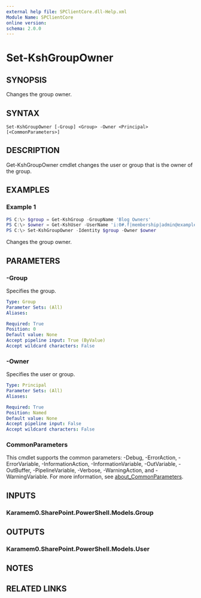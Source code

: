 ```yaml
---
external help file: SPClientCore.dll-Help.xml
Module Name: SPClientCore
online version:
schema: 2.0.0
---
```


# Set-KshGroupOwner

## SYNOPSIS
Changes the group owner.

## SYNTAX

```
Set-KshGroupOwner [-Group] <Group> -Owner <Principal> [<CommonParameters>]
```

## DESCRIPTION
Get-KshGroupOwner cmdlet changes the user or group that is the owner of the group.

## EXAMPLES

### Example 1
```powershell
PS C:\> $group = Get-KshGroup -GroupName 'Blog Owners'
PS C:\> $owner = Get-KshUser -UserName 'i:0#.f|membership|admin@example.onmicrosoft.com'
PS C:\> Set-KshGroupOwner -Identity $group -Owner $owner
```

Changes the group owner.

## PARAMETERS

### -Group
Specifies the group.

```yaml
Type: Group
Parameter Sets: (All)
Aliases:

Required: True
Position: 0
Default value: None
Accept pipeline input: True (ByValue)
Accept wildcard characters: False
```

### -Owner
Specifies the user or group.

```yaml
Type: Principal
Parameter Sets: (All)
Aliases:

Required: True
Position: Named
Default value: None
Accept pipeline input: False
Accept wildcard characters: False
```

### CommonParameters
This cmdlet supports the common parameters: -Debug, -ErrorAction, -ErrorVariable, -InformationAction, -InformationVariable, -OutVariable, -OutBuffer, -PipelineVariable, -Verbose, -WarningAction, and -WarningVariable. For more information, see [about_CommonParameters](http://go.microsoft.com/fwlink/?LinkID=113216).

## INPUTS

### Karamem0.SharePoint.PowerShell.Models.Group

## OUTPUTS

### Karamem0.SharePoint.PowerShell.Models.User

## NOTES

## RELATED LINKS
